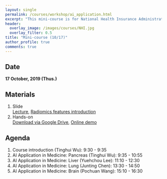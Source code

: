 ```yaml
---
layout: single
permalink: /courses/workshop/ai_application.html
excerpt: "This mini-course is for National Health Insurance Administration(NHI), and this page only shows my materials."
header:
  overlay_image: /images/courses/NHI.jpg
  overlay_filter: 0.5
title: "Mini-course (10/17)"
author_profile: true
comments: true
---
```


## Date
<b>17 October, 2019 (Thus.)</b><br>

## Materials
   1. Slide<br>
      [Lecture](/PDF/courses/workshop/Liver_20191017.pdf), [Radiomics features introduction](/PDF/courses/workshop/Radiomics_20170904.pdf)<br>
   2. Hands-on<br>
   [Download via Google Drive](https://drive.google.com/open?id=1hTQk2S3MZH_Z-MctSXEItcsf-M7ksm9f), [Online demo](https://mybinder.org/v2/gh/yuehchou/NHI-mini-course-20191017/master)<br>

## Agenda
   1. Course introduction (Tinghui Wu): 9:30 - 9:35<br>
   2. AI Application in Medicine: Pancreas (Tinghui Wu): 9:35 - 10:55<br>
   3. AI Application in Medicine: Liver (Yuehchou Lee): 11:10 - 12:30<br>
   4. AI Application in Medicine: Lung (Junting Chen): 13:30 - 14:50<br>
   5. AI Application in Medicine: Brain (Pochuan Wang): 15:10 - 16:30<br>


